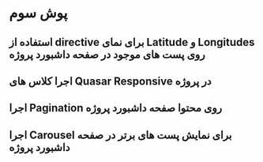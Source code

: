 # پوش سوم

## استفاده از directive برای نمای Latitude و Longitudes روی پست های موجود در صفحه داشبورد پروژه

## اجرا کلاس های Quasar Responsive در پروژه

## اجرا Pagination روی محتوا صفحه داشبورد پروژه

## اجرا Carousel برای نمایش پست های برتر در صفحه داشبورد پروژه